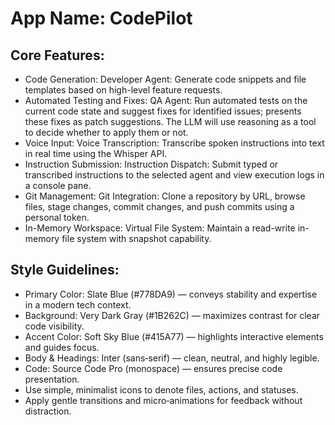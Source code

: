 # **App Name**: CodePilot

## Core Features:

- Code Generation: Developer Agent: Generate code snippets and file templates based on high-level feature requests.
- Automated Testing and Fixes: QA Agent: Run automated tests on the current code state and suggest fixes for identified issues; presents these fixes as patch suggestions. The LLM will use reasoning as a tool to decide whether to apply them or not.
- Voice Input: Voice Transcription: Transcribe spoken instructions into text in real time using the Whisper API.
- Instruction Submission: Instruction Dispatch: Submit typed or transcribed instructions to the selected agent and view execution logs in a console pane.
- Git Management: Git Integration: Clone a repository by URL, browse files, stage changes, commit changes, and push commits using a personal token.
- In-Memory Workspace: Virtual File System: Maintain a read-write in-memory file system with snapshot capability.

## Style Guidelines:

- Primary Color: Slate Blue (#778DA9) — conveys stability and expertise in a modern tech context.
- Background: Very Dark Gray (#1B262C) — maximizes contrast for clear code visibility.
- Accent Color: Soft Sky Blue (#415A77) — highlights interactive elements and guides focus.
- Body & Headings: Inter (sans‑serif) — clean, neutral, and highly legible.
- Code: Source Code Pro (monospace) — ensures precise code presentation.
- Use simple, minimalist icons to denote files, actions, and statuses.
- Apply gentle transitions and micro‑animations for feedback without distraction.